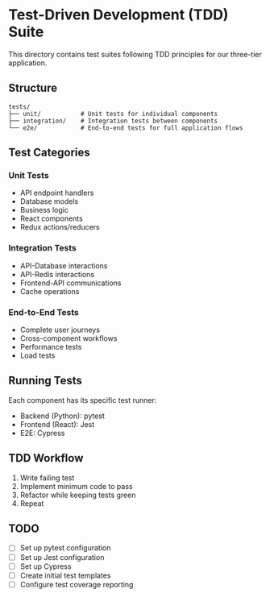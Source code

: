 # Test-Driven Development (TDD) Suite

This directory contains test suites following TDD principles for our three-tier application.

## Structure

```
tests/
├── unit/           # Unit tests for individual components
├── integration/    # Integration tests between components
└── e2e/            # End-to-end tests for full application flows
```

## Test Categories

### Unit Tests
- API endpoint handlers
- Database models
- Business logic
- React components
- Redux actions/reducers

### Integration Tests
- API-Database interactions
- API-Redis interactions
- Frontend-API communications
- Cache operations

### End-to-End Tests
- Complete user journeys
- Cross-component workflows
- Performance tests
- Load tests

## Running Tests

Each component has its specific test runner:

- Backend (Python): pytest
- Frontend (React): Jest
- E2E: Cypress

## TDD Workflow

1. Write failing test
2. Implement minimum code to pass
3. Refactor while keeping tests green
4. Repeat

## TODO

- [ ] Set up pytest configuration
- [ ] Set up Jest configuration
- [ ] Set up Cypress
- [ ] Create initial test templates
- [ ] Configure test coverage reporting
